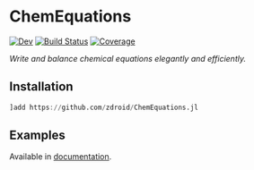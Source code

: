 # ChemEquations

<!--[![Stable](https://img.shields.io/badge/docs-stable-blue.svg)](https://zdroid.github.io/ChemEquations.jl/stable)-->
[![Dev](https://img.shields.io/badge/docs-dev-blue.svg)](https://zdroid.github.io/ChemEquations.jl/dev/)
[![Build Status](https://github.com/zdroid/ChemEquations.jl/workflows/CI/badge.svg)](https://github.com/zdroid/ChemEquations.jl/actions)
[![Coverage](https://codecov.io/gh/zdroid/ChemEquations.jl/branch/master/graph/badge.svg)](https://codecov.io/gh/zdroid/ChemEquations.jl)

*Write and balance chemical equations elegantly and efficiently.*

## Installation

```julia
]add https://github.com/zdroid/ChemEquations.jl
```
<!-- ]add ChemEquations -->

## Examples

Available in [documentation](https://zdroid.github.io/ChemEquations.jl/dev/examples).
